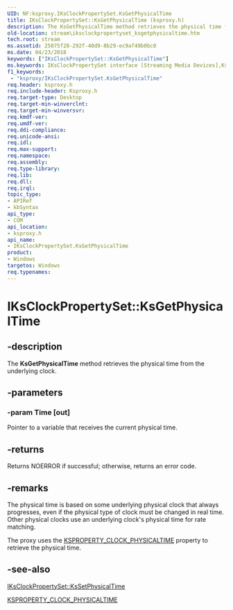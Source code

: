 ```yaml
---
UID: NF:ksproxy.IKsClockPropertySet.KsGetPhysicalTime
title: IKsClockPropertySet::KsGetPhysicalTime (ksproxy.h)
description: The KsGetPhysicalTime method retrieves the physical time from the underlying clock.
old-location: stream\iksclockpropertyset_ksgetphysicaltime.htm
tech.root: stream
ms.assetid: 25875f28-292f-40d9-8b29-ec9af49b0bc0
ms.date: 04/23/2018
keywords: ["IKsClockPropertySet::KsGetPhysicalTime"]
ms.keywords: IKsClockPropertySet interface [Streaming Media Devices],KsGetPhysicalTime method, IKsClockPropertySet.KsGetPhysicalTime, IKsClockPropertySet::KsGetPhysicalTime, KsGetPhysicalTime, KsGetPhysicalTime method [Streaming Media Devices], KsGetPhysicalTime method [Streaming Media Devices],IKsClockPropertySet interface, ksproxy/IKsClockPropertySet::KsGetPhysicalTime, ksproxy_d242cd7a-c210-41b2-9c3c-59900c79e351.xml, stream.iksclockpropertyset_ksgetphysicaltime
f1_keywords:
 - "ksproxy/IKsClockPropertySet.KsGetPhysicalTime"
req.header: ksproxy.h
req.include-header: Ksproxy.h
req.target-type: Desktop
req.target-min-winverclnt: 
req.target-min-winversvr: 
req.kmdf-ver: 
req.umdf-ver: 
req.ddi-compliance: 
req.unicode-ansi: 
req.idl: 
req.max-support: 
req.namespace: 
req.assembly: 
req.type-library: 
req.lib: 
req.dll: 
req.irql: 
topic_type:
- APIRef
- kbSyntax
api_type:
- COM
api_location:
- ksproxy.h
api_name:
- IKsClockPropertySet.KsGetPhysicalTime
product:
- Windows
targetos: Windows
req.typenames: 
---
```


# IKsClockPropertySet::KsGetPhysicalTime


## -description


The <b>KsGetPhysicalTime</b> method retrieves the physical time from the underlying clock. 


## -parameters




### -param Time [out]

Pointer to a variable that receives the current physical time.


## -returns



Returns NOERROR if successful; otherwise, returns an error code.




## -remarks



The physical time is based on some underlying physical clock that always progresses, even if the physical type of clock must be changed in real time. Other physical clocks use an underlying clock's physical time for rate matching.

The proxy uses the <a href="https://docs.microsoft.com/windows-hardware/drivers/stream/ksproperty-clock-physicaltime">KSPROPERTY_CLOCK_PHYSICALTIME</a> property to retrieve the physical time. 




## -see-also




<a href="https://docs.microsoft.com/windows-hardware/drivers/ddi/ksproxy/nf-ksproxy-iksclockpropertyset-kssetphysicaltime">IKsClockPropertySet::KsSetPhysicalTime</a>



<a href="https://docs.microsoft.com/windows-hardware/drivers/stream/ksproperty-clock-physicaltime">KSPROPERTY_CLOCK_PHYSICALTIME</a>
 

 

